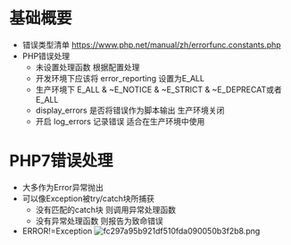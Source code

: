 # 基础概要
* 错误类型清单 https://www.php.net/manual/zh/errorfunc.constants.php
* PHP错误处理
    * 未设置处理函数 根据配置处理
    * 开发环境下应该将 error_reporting 设置为E_ALL
    * 生产环境下 E_ALL & ~E_NOTICE & ~E_STRICT & ~E_DEPRECAT或者E_ALL
    * display_errors 是否将错误作为脚本输出  生产环境关闭
    * 开启 log_errors 记录错误 适合在生产环境中使用

# PHP7错误处理
* 大多作为Error异常抛出
* 可以像Exception被try/catch块所捕获
    * 没有匹配的catch块 则调用异常处理函数
    * 没有异常处理函数 则报告为致命错误
* ERROR!=Exception
  ![fc297a95b921df510fda090050b3f2b8.png](evernotecid://FBE82B73-5E76-4FD0-B31C-2816A0D861E7/appyinxiangcom/23649234/ENResource/p122)
